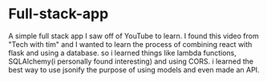 # Full-stack-app
A simple full stack app I saw off of YouTube to learn.
I found this video from "Tech with tim" and I wanted to learn the process of combining react with flask and using a database. so i learned things like lambda functions, SQLAlchemy(i personally found interesting) and using CORS. i learned the best way to use jsonify the purpose of using models and even made an API.
